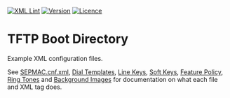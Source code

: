 [![XML Lint](https://img.shields.io/github/actions/workflow/status/usecallmanagernz/tftpboot/xmllint.yml?branch=master&label=xml%20lint)](https://github.com/usecallmanagernz/tftpboot/actions/workflows/xmllint.yml) [![Version](https://img.shields.io/github/v/tag/usecallmanagernz/tftpboot?color=blue&label=version&sort=semver)](https://github.com/usecallmanagernz/tftpboot/releases) [![Licence](https://img.shields.io/github/license/usecallmanagernz/tftpboot?color=red)](LICENSE)

# TFTP Boot Directory

Example XML configuration files.

See [SEPMAC.cnf.xml](http://usecallmanager.nz/sepmac-cnf-xml.html),
[Dial Templates](http://usecallmanager.nz/dial-template-xml.html),
[Line Keys](http://usecallmanager.nz/line-keys-xml.html),
[Soft Keys](http://usecallmanager.nz/soft-keys-xml.html),
[Feature Policy](http://usecallmanager.nz/feature-policy-xml.html),
[Ring Tones](http://usecallmanager.nz/ring-list-xml.html) and
[Background Images](http://usecallmanager.nz/image-list-xml.html) for
documentation on what each file and XML tag does.
